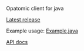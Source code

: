 Opatomic client for java

[Latest release](https://github.com/opatomic/opac-java/releases/latest)

Example usage: [Example.java](https://github.com/opatomic/opac-java/blob/master/test/Example.java?ts=4)

[API docs](https://opatomic.github.io/opac-java/)

